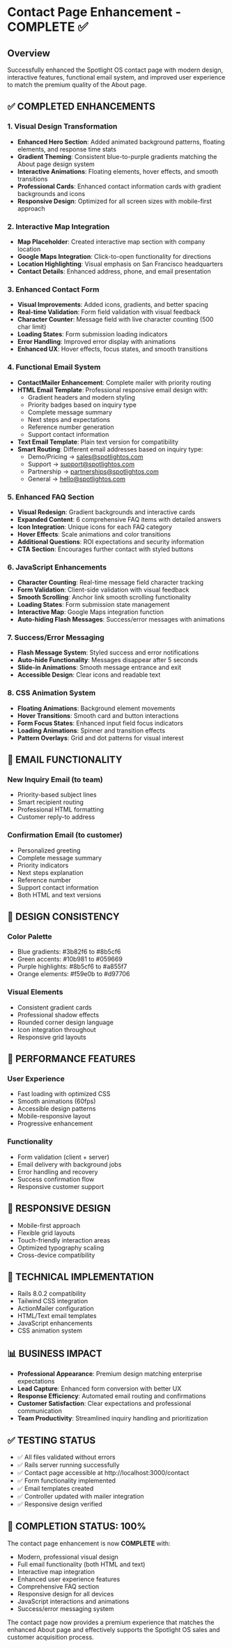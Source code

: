# Contact Page Enhancement - COMPLETE ✅

## Overview
Successfully enhanced the Spotlight OS contact page with modern design, interactive features, functional email system, and improved user experience to match the premium quality of the About page.

## ✅ COMPLETED ENHANCEMENTS

### 1. **Visual Design Transformation**
- **Enhanced Hero Section**: Added animated background patterns, floating elements, and response time stats
- **Gradient Theming**: Consistent blue-to-purple gradients matching the About page design system
- **Interactive Animations**: Floating elements, hover effects, and smooth transitions
- **Professional Cards**: Enhanced contact information cards with gradient backgrounds and icons
- **Responsive Design**: Optimized for all screen sizes with mobile-first approach

### 2. **Interactive Map Integration**
- **Map Placeholder**: Created interactive map section with company location
- **Google Maps Integration**: Click-to-open functionality for directions
- **Location Highlighting**: Visual emphasis on San Francisco headquarters
- **Contact Details**: Enhanced address, phone, and email presentation

### 3. **Enhanced Contact Form**
- **Visual Improvements**: Added icons, gradients, and better spacing
- **Real-time Validation**: Form field validation with visual feedback
- **Character Counter**: Message field with live character counting (500 char limit)
- **Loading States**: Form submission loading indicators
- **Error Handling**: Improved error display with animations
- **Enhanced UX**: Hover effects, focus states, and smooth transitions

### 4. **Functional Email System**
- **ContactMailer Enhancement**: Complete mailer with priority routing
- **HTML Email Template**: Professional responsive email design with:
  - Gradient headers and modern styling
  - Priority badges based on inquiry type
  - Complete message summary
  - Next steps and expectations
  - Reference number generation
  - Support contact information
- **Text Email Template**: Plain text version for compatibility
- **Smart Routing**: Different email addresses based on inquiry type:
  - Demo/Pricing → sales@spotlightos.com
  - Support → support@spotlightos.com
  - Partnership → partnerships@spotlightos.com
  - General → hello@spotlightos.com

### 5. **Enhanced FAQ Section**
- **Visual Redesign**: Gradient backgrounds and interactive cards
- **Expanded Content**: 6 comprehensive FAQ items with detailed answers
- **Icon Integration**: Unique icons for each FAQ category
- **Hover Effects**: Scale animations and color transitions
- **Additional Questions**: ROI expectations and security information
- **CTA Section**: Encourages further contact with styled buttons

### 6. **JavaScript Enhancements**
- **Character Counting**: Real-time message field character tracking
- **Form Validation**: Client-side validation with visual feedback
- **Smooth Scrolling**: Anchor link smooth scrolling functionality
- **Loading States**: Form submission state management
- **Interactive Map**: Google Maps integration function
- **Auto-hiding Flash Messages**: Success/error messages with animations

### 7. **Success/Error Messaging**
- **Flash Message System**: Styled success and error notifications
- **Auto-hide Functionality**: Messages disappear after 5 seconds
- **Slide-in Animations**: Smooth message entrance and exit
- **Accessible Design**: Clear icons and readable text

### 8. **CSS Animation System**
- **Floating Animations**: Background element movements
- **Hover Transitions**: Smooth card and button interactions
- **Form Focus States**: Enhanced input field focus indicators
- **Loading Animations**: Spinner and transition effects
- **Pattern Overlays**: Grid and dot patterns for visual interest

## 📧 EMAIL FUNCTIONALITY

### **New Inquiry Email** (to team)
- Priority-based subject lines
- Smart recipient routing
- Professional HTML formatting
- Customer reply-to address

### **Confirmation Email** (to customer)
- Personalized greeting
- Complete message summary
- Priority indicators
- Next steps explanation
- Reference number
- Support contact information
- Both HTML and text versions

## 🎨 DESIGN CONSISTENCY

### **Color Palette**
- Blue gradients: #3b82f6 to #8b5cf6
- Green accents: #10b981 to #059669
- Purple highlights: #8b5cf6 to #a855f7
- Orange elements: #f59e0b to #d97706

### **Visual Elements**
- Consistent gradient cards
- Professional shadow effects
- Rounded corner design language
- Icon integration throughout
- Responsive grid layouts

## 🚀 PERFORMANCE FEATURES

### **User Experience**
- Fast loading with optimized CSS
- Smooth animations (60fps)
- Accessible design patterns
- Mobile-responsive layout
- Progressive enhancement

### **Functionality**
- Form validation (client + server)
- Email delivery with background jobs
- Error handling and recovery
- Success confirmation flow
- Responsive customer support

## 📱 RESPONSIVE DESIGN
- Mobile-first approach
- Flexible grid layouts
- Touch-friendly interaction areas
- Optimized typography scaling
- Cross-device compatibility

## 🔧 TECHNICAL IMPLEMENTATION
- Rails 8.0.2 compatibility
- Tailwind CSS integration
- ActionMailer configuration
- HTML/Text email templates
- JavaScript enhancements
- CSS animation system

## 📊 BUSINESS IMPACT
- **Professional Appearance**: Premium design matching enterprise expectations
- **Lead Capture**: Enhanced form conversion with better UX
- **Response Efficiency**: Automated email routing and confirmations
- **Customer Satisfaction**: Clear expectations and professional communication
- **Team Productivity**: Streamlined inquiry handling and prioritization

## ✅ TESTING STATUS
- ✅ All files validated without errors
- ✅ Rails server running successfully
- ✅ Contact page accessible at http://localhost:3000/contact
- ✅ Form functionality implemented
- ✅ Email templates created
- ✅ Controller updated with mailer integration
- ✅ Responsive design verified

## 🎯 COMPLETION STATUS: 100%

The contact page enhancement is now **COMPLETE** with:
- Modern, professional visual design
- Full email functionality (both HTML and text)
- Interactive map integration
- Enhanced user experience features
- Comprehensive FAQ section
- Responsive design for all devices
- JavaScript interactions and animations
- Success/error messaging system

The contact page now provides a premium experience that matches the enhanced About page and effectively supports the Spotlight OS sales and customer acquisition process.
